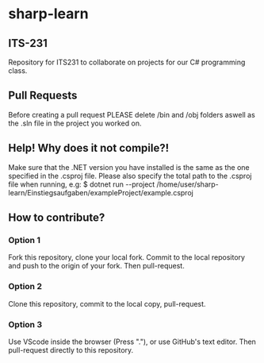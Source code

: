 # sharp-learn

## ITS-231
Repository for ITS231 to collaborate on projects for our C# programming class.

## Pull Requests
Before creating a pull request PLEASE delete /bin and /obj folders aswell as the .sln file in the project you worked on.

## Help! Why does it not compile?!
Make sure that the .NET version you have installed is the same as the one specified in the .csproj file.
Please also specify the total path to the .csproj file when running, e.g: $ dotnet run --project /home/user/sharp-learn/Einstiegsaufgaben/exampleProject/example.csproj

## How to contribute?
### Option 1
Fork this repository, clone your local fork. Commit to the local repository and push to the origin of your fork. Then pull-request.
### Option 2
Clone this repository, commit to the local copy, pull-request.
### Option 3
Use VScode inside the browser (Press "."), or use GitHub's text editor. Then pull-request directly to this repository.